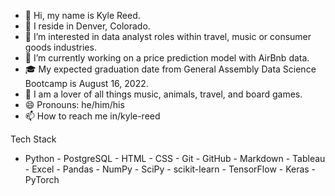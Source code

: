 - 👋 Hi, my name is Kyle Reed.
- 📍 I reside in Denver, Colorado.
- 👀 I’m interested in data analyst roles within travel, music or consumer goods industries.
- 🌱 I’m currently working on a price prediction model with AirBnb data.
- 🎓 My expected graduation date from General Assembly Data Science Bootcamp is August 16, 2022.
- 💚 I am a lover of all things music, animals, travel, and board games.
- 😄 Pronouns: he/him/his
- 📫 How to reach me in/kyle-reed


Tech Stack
- Python - PostgreSQL  - HTML  - CSS  - Git  - GitHub  - Markdown  - Tableau  - Excel  - Pandas  - NumPy  - SciPy  - scikit-learn  - TensorFlow  - Keras  - PyTorch 
<!--
**kreedyle/kreedyle** is a ✨ _special_ ✨ repository because its `README.md` (this file) appears on your GitHub profile.
